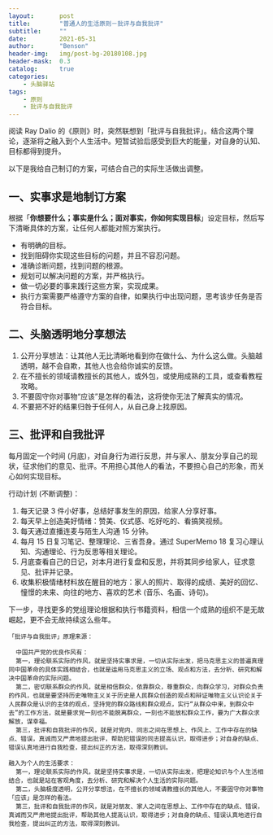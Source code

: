 ```yaml
---
layout:       post
title:        "普通人的生活原则－批评与自我批评"
subtitle:     ""
date:         2021-05-31
author:       "Benson"
header-img:   img/post-bg-20180108.jpg
header-mask:  0.3
catalog:      true
categories:
    - 头脑驿站
tags:
    - 原则
    - 批评与自我批评
---
```

阅读 Ray Dalio 的《原则》时，突然联想到「批评与自我批评」。结合这两个理论，逐渐将之融入到个人生活中。短暂试验后感受到巨大的能量，对自身的认知、目标都得到提升。

以下是我给自己制订的方案，可结合自己的实际生活做出调整。

## 一、实事求是地制订方案

根据「**你想要什么；事实是什么；面对事实，你如何实现目标**」设定目标，然后写下清晰具体的方案，让任何人都能对照方案执行。

- 有明确的目标。
- 找到阻碍你实现这些目标的问题，并且不容忍问题。
- 准确诊断问题，找到问题的根源。
- 规划可以解决问题的方案，并严格执行。
- 做一切必要的事来践行这些方案，实现成果。
- 执行方案需要严格遵守方案的自律，如果执行中出现问题，思考该步任务是否符合目标。

## 二、头脑透明地分享想法

1. 公开分享想法：让其他人无比清晰地看到你在做什么、为什么这么做。头脑越透明，越不会自欺，其他人也会给你诚实的反馈。
2. 在不擅长的领域请教擅长的其他人，或外包，或使用成熟的工具，或查看教程攻略。
3. 不要固守你对事物“应该”是怎样的看法，这将使你无法了解真实的情况。
4. 不要把不好的结果归咎于任何人，从自己身上找原因。

## 三、批评和自我批评

每月固定一个时间 (月底)，对自身行为进行反思，并与家人、朋友分享自己的现状，征求他们的意见、批评。不用担心其他人的看法，不要担心自己的形象，而关心如何实现目标。

行动计划 (不断调整)：

1. 每天记录 3 件小好事，总结好事发生的原因，给家人分享好事。
2. 每天早上创造美好情绪：赞美、仪式感、吃好吃的、看搞笑视频。
3. 每天通过直播连麦与陌生人沟通 15 分钟。
4. 每月 15 日复习笔记、整理理论、三省吾身。通过 SuperMemo 18 复习心理认知、沟通理论、行为反思等相关理论。
5. 月底查看自己的日记，对本月进行复盘和反思，并将其同步给家人，征求意见、批评并记录。
6. 收集积极情绪材料放在醒目的地方：家人的照片、取得的成绩、美好的回忆、憧憬的未来、向往的地方、喜欢的艺术 (音乐、名画、诗句)。

下一步，寻找更多的党组理论根据和执行书籍资料，相信一个成熟的组织不是无故崛起，更不会无故持续这么些年。

```text
「批评与自我批评」原理来源：

  中国共产党的优良作风有：
  第一，理论联系实际的作风，就是坚持实事求是，一切从实际出发，把马克思主义的普遍真理同中国革命的具体实践相结合，也就是运用马克思主义的立场、观点和方法，去分析、研究和解决中国革命的实际问题。
  第二，密切联系群众的作风，就是相信群众，依靠群众，尊重群众，向群众学习，对群众负责的作风，也就是要坚持历史唯物主义关于历史是人民群众创造的观点和辩证唯物主义认识论关于人民群众是认识的主体的观点，坚持党的群众路线和群众观点，实行“从群众中来，到群众中去”的工作方法，就是要求党一刻也不能脱离群众，一刻也不能放松群众工作，要为广大群众求解放，谋幸福。
  第三，批评和自我批评的作风，就是对党内、同志之间在思想上、作风上、工作中存在的缺点、错误，真诚而又严肃地提出批评，帮助犯错误的同志提高认识，取得进步；对自身的缺点、错误认真地进行自我检查，提出纠正的方法，取得深刻教训。 

融入为个人的生活要求：
  第一，理论联系实际的作风，就是坚持实事求是，一切从实际出发，把理论知识与个人生活相结合，也就是站在客观角度，去分析、研究和解决个人生活的实际问题。
  第二，头脑极度透明，公开分享想法，在不擅长的领域请教擅长的其他人，不要固守你对事物「应该」是怎样的看法。
  第三，批评和自我批评的作风，就是对朋友、家人之间在思想上、工作中存在的缺点、错误，真诚而又严肃地提出批评，帮助其他人提高认识，取得进步；对自身的缺点、错误认真地进行自我检查，提出纠正的方法，取得深刻教训。
```
